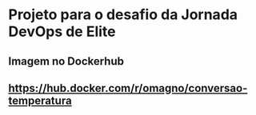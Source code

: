 # Projeto para o desafio da Jornada DevOps de Elite
## Imagem no Dockerhub
## https://hub.docker.com/r/omagno/conversao-temperatura
